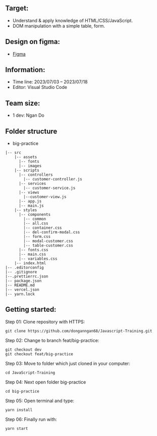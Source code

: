 ## Target: ##
- Understand & apply knowledge of HTML/CSS/JavaScript.
- DOM manipulation with a simple table, form.
## Design on figma: ##
- [Figma](https://www.figma.com/file/c3aFzD4P3igEohZkx9KfTq/Customer-dashboard?type=design&node-id=0%3A1&mode=design&t=ANuRshVFYkk0m5X5-1)
## Information: ##
- Time line: 2023/07/03 – 2023/07/18
- Editor: Visual Studio Code

## Team size: ##
- 1 dev: Ngan Do
## Folder structure ##
- big-practice
~~~
|-- src
    |-- assets
      |-- fonts
      |-- images
    |-- scripts
      |-- controllers
        |-- customer-controller.js
      |-- services
        |-- customer-service.js
      |-- views
        |--customer-view.js
      |-- app.js
      |-- main.js
    |-- styles
      |-- components
        |-- common
        |-- all.css
        |-- container.css
        |-- del-confirm-modal.css
        |-- form.css
        |-- modal-customer.css
        |-- table-customer.css
      |-- fonts.css
      |-- main.css
      |-- variables.css
    |-- index.html
|-- .editorconfig
|-- .gitignore
|--.prettierrc.json
|-- package.json
|-- README.md
|-- vercel.json
|-- yarn.lock
~~~
## Getting started:
Step 01: Clone repository with HTTPS:
~~~
git clone https://github.com/donganngan68/Javascript-Training.git
~~~
Step 02: Change to branch feat/big-practice:
~~~
git checkout dev
git checkout feat/big-practice
~~~
Step 03: Move to folder which just cloned in your computer:
~~~
cd JavaScript-Training
~~~
Step 04: Next open folder big-practice
~~~
cd big-practice
~~~
Step 05: Open terminal and type:
~~~
yarn install
~~~
Step 06: Finally run with:
~~~
yarn start
